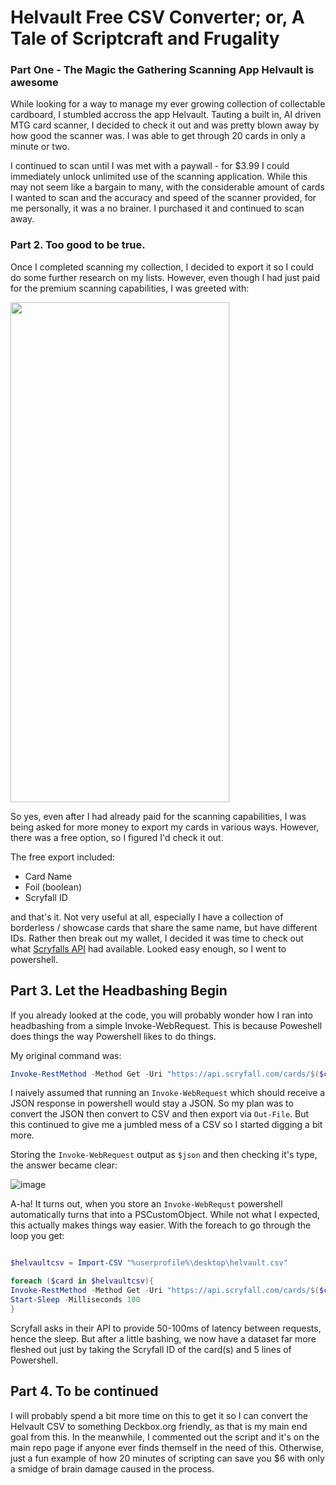 # Helvault Free CSV Converter; or, A Tale of Scriptcraft and Frugality

### Part One - The Magic the Gathering Scanning App Helvault is awesome

While looking for a way to manage my ever growing collection of collectable cardboard, I stumbled accross the app Helvault. Tauting a built in, AI driven MTG card scanner, I decided to check it out and was pretty blown away by how good the scanner was. I was able to get through 20 cards in only a minute or two. 

I continued to scan until I was met with a paywall - for $3.99 I could immediately unlock unlimited use of the scanning application. While this may not seem like a bargain to many, with the considerable amount of cards I wanted to scan and the accuracy and speed of the scanner provided, for me personally, it was a no brainer. I purchased it and continued to scan away.

### Part 2. Too good to be true. 

Once I completed scanning my collection, I decided to export it so I could do some further research on my lists. However, even though I had just paid for the premium scanning capabilities, I was greeted with:

<img src="https://user-images.githubusercontent.com/20601593/178140474-558b1fe3-ac29-444a-83a5-f2e089df35c3.png" width="350" height="800">

So yes, even after I had already paid for the scanning capabilities, I was being asked for more money to export my cards in various ways. However, there was a free option, so I figured I'd check it out.

The free export included:
- Card Name
- Foil (boolean)
- Scryfall ID

and that's it. Not very useful at all, especially I have a collection of borderless / showcase cards that share the same name, but have different IDs. Rather then break out my wallet, I decided it was time to check out what [Scryfalls API](https://scryfall.com/docs/api) had available. Looked easy enough, so I went to powershell.

## Part 3. Let the Headbashing Begin

If you already looked at the code, you will probably wonder how I ran into headbashing from a simple Invoke-WebRequest. This is because Poweshell does things the way Powershell likes to do things.

My original command was:

```powershell
Invoke-RestMethod -Method Get -Uri "https://api.scryfall.com/cards/$($card.scryfallid)"  | ConvertFrom-Json | ConvertTo-Csv | Out-File "%userprofile%\desktop\export.csv" -Append
```

I naively assumed that running an ```Invoke-WebRequest``` which should receive a JSON response in powershell would stay a JSON. So my plan was to convert the JSON then convert to CSV and then export via ```Out-File```. But this continued to give me a jumbled mess of a CSV so I started digging a bit more.

Storing the ```Invoke-WebRequest``` output as ```$json``` and then checking it's type, the answer became clear:

![image](https://user-images.githubusercontent.com/20601593/178140734-fa5ee745-e269-442d-93b6-3810490533ba.png)

A-ha! It turns out, when you store an ```Invoke-WebRequst``` powershell automatically turns that into a PSCustomObject. While not what I expected, this actually makes things way easier. With the foreach to go through the loop you get:

```powershell

$helvaultcsv = Import-CSV "%userprofile%\desktop\helvault.csv"

foreach ($card in $helvaultcsv){
Invoke-RestMethod -Method Get -Uri "https://api.scryfall.com/cards/$($card.scryfallid)" | Export-Csv -LiteralPath "%userprofile%\desktop\export.csv" -NoTypeInformation -Append -Force
Start-Sleep -Milliseconds 100
}
```

Scryfall asks in their API to provide 50-100ms of latency between requests, hence the sleep. But after a little bashing, we now have a dataset far more fleshed out just by taking the Scryfall ID of the card(s) and 5 lines of Powershell.

## Part 4. To be continued

I will probably spend a bit more time on this to get it so I can convert the Helvault CSV to something Deckbox.org friendly, as that is my main end goal from this. In the meanwhile, I commented out the script and it's on the main repo page if anyone ever finds themself in the need of this. Otherwise, just a fun example of how 20 minutes of scripting can save you $6 with only a smidge of brain damage caused in the process. 

